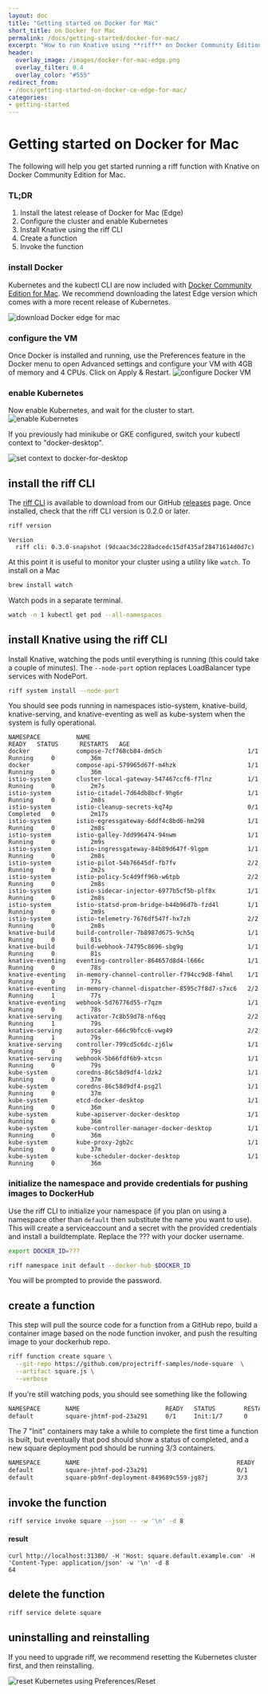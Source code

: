 ```yaml
---
layout: doc
title: "Getting started on Docker for Mac"
short_title: on Docker for Mac
permalink: /docs/getting-started/docker-for-mac/
excerpt: "How to run Knative using **riff** on Docker Community Edition for Mac"
header:
  overlay_image: /images/docker-for-mac-edge.png
  overlay_filter: 0.4
  overlay_color: "#555"
redirect_from:
- /docs/getting-started-on-docker-ce-edge-for-mac/
categories:
- getting-started
---
```


# Getting started on Docker for Mac

The following will help you get started running a riff function with Knative on Docker Community Edition for Mac.

### TL;DR

1. Install the latest release of Docker for Mac (Edge)
2. Configure the cluster and enable Kubernetes
3. Install Knative using the riff CLI
4. Create a function
5. Invoke the function

### install Docker

Kubernetes and the kubectl CLI are now included with [Docker Community Edition for Mac](https://store.docker.com/editions/community/docker-ce-desktop-mac). We recommend downloading the latest Edge version which comes with a more recent release of Kubernetes.

![download Docker edge for mac](/images/docker-for-mac-download-edge.png)

### configure the VM

Once Docker is installed and running, use the Preferences feature in the Docker menu to open Advanced settings and configure your VM with 4GB of memory and 4 CPUs. Click on Apply & Restart.
![configure Docker VM](/images/docker-for-mac-vm-config-edge-4gb.png)

### enable Kubernetes

Now enable Kubernetes, and wait for the cluster to start.
![enable Kubernetes](/images/docker-for-mac-kubernetes-edge.png)

If you previously had minikube or GKE configured, switch your kubectl context to "docker-desktop".

![set context to docker-for-desktop](/images/docker-for-mac-context-edge.png)

## install the riff CLI

The [riff CLI](https://github.com/projectriff/riff/) is available to download from our GitHub [releases](https://github.com/projectriff/riff/releases) page. Once installed, check that the riff CLI version is 0.2.0 or later.

```sh
riff version
```
```
Version
  riff cli: 0.3.0-snapshot (9dcaac3dc228adcedc15df435af28471614d0d7c)
```

At this point it is useful to monitor your cluster using a utility like `watch`. To install on a Mac

```sh
brew install watch
```

Watch pods in a separate terminal.

```sh
watch -n 1 kubectl get pod --all-namespaces
```

## install Knative using the riff CLI

Install Knative, watching the pods until everything is running (this could take a couple of minutes). The `--node-port` option replaces LoadBalancer type services with NodePort.

```sh
riff system install --node-port
```

You should see pods running in namespaces istio-system, knative-build, knative-serving, and knative-eventing as well as kube-system when the system is fully operational. 

```
NAMESPACE          NAME                                            READY   STATUS      RESTARTS   AGE
docker             compose-7cf768cb84-dm5ch                        1/1     Running     0          36m
docker             compose-api-579965d67f-m4hzk                    1/1     Running     0          36m
istio-system       cluster-local-gateway-547467ccf6-f7lnz          1/1     Running     0          2m7s
istio-system       istio-citadel-7d64db8bcf-9hg6r                  1/1     Running     0          2m8s
istio-system       istio-cleanup-secrets-kq74p                     0/1     Completed   0          2m17s
istio-system       istio-egressgateway-6ddf4c8bd6-hm298            1/1     Running     0          2m8s
istio-system       istio-galley-7dd996474-94nwm                    1/1     Running     0          2m9s
istio-system       istio-ingressgateway-84b89d647f-9lgpm           1/1     Running     0          2m8s
istio-system       istio-pilot-54b76645df-fb7fv                    2/2     Running     0          2m2s
istio-system       istio-policy-5c4d9ff96b-w6tpb                   2/2     Running     0          2m8s
istio-system       istio-sidecar-injector-6977b5cf5b-plf8x         1/1     Running     0          2m8s
istio-system       istio-statsd-prom-bridge-b44b96d7b-fzd4l        1/1     Running     0          2m9s
istio-system       istio-telemetry-7676df547f-hx7zh                2/2     Running     0          2m8s
knative-build      build-controller-7b8987d675-9ch5q               1/1     Running     0          81s
knative-build      build-webhook-74795c8696-sbg9g                  1/1     Running     0          81s
knative-eventing   eventing-controller-864657d8d4-l666c            1/1     Running     0          78s
knative-eventing   in-memory-channel-controller-f794cc9d8-f4hml    1/1     Running     0          77s
knative-eventing   in-memory-channel-dispatcher-8595c7f8d7-s7xc6   2/2     Running     1          77s
knative-eventing   webhook-5d76776d55-r7qzm                        1/1     Running     0          78s
knative-serving    activator-7c8b59d78-nf6qq                       2/2     Running     1          79s
knative-serving    autoscaler-666c9bfcc6-vwg49                     2/2     Running     1          79s
knative-serving    controller-799cd5c6dc-zj6lw                     1/1     Running     0          79s
knative-serving    webhook-5b66fdf6b9-xtcsn                        1/1     Running     0          79s
kube-system        coredns-86c58d9df4-ldzk2                        1/1     Running     0          37m
kube-system        coredns-86c58d9df4-psg2l                        1/1     Running     0          37m
kube-system        etcd-docker-desktop                             1/1     Running     0          36m
kube-system        kube-apiserver-docker-desktop                   1/1     Running     0          36m
kube-system        kube-controller-manager-docker-desktop          1/1     Running     0          36m
kube-system        kube-proxy-2gb2c                                1/1     Running     0          37m
kube-system        kube-scheduler-docker-desktop                   1/1     Running     0          36m
```

### initialize the namespace and provide credentials for pushing images to DockerHub

Use the riff CLI to initialize your namespace (if you plan on using a namespace other than `default` then substitute the name you want to use). This will create a serviceaccount and a secret with the provided credentials and install a buildtemplate. Replace the ??? with your docker username.

```sh
export DOCKER_ID=???
```

```sh
riff namespace init default --docker-hub $DOCKER_ID
```

You will be prompted to provide the password.

## create a function

This step will pull the source code for a function from a GitHub repo, build a container image based on the node function invoker, and push the resulting image to your dockerhub repo.

```sh
riff function create square \
  --git-repo https://github.com/projectriff-samples/node-square  \
  --artifact square.js \
  --verbose
```

If you're still watching pods, you should see something like the following

```sh
NAMESPACE       NAME                        READY   STATUS        RESTARTS   AGE
default         square-jhtmf-pod-23a291     0/1     Init:1/7      0          16s
```

The 7 "Init" containers may take a while to complete the first time a function is built, but eventually that pod should show a status of completed, and a new square deployment pod should be running 3/3 containers.

```sh
NAMESPACE       NAME                                            READY   STATUS      RESTARTS   AGE
default         square-jhtmf-pod-23a291                         0/1     Completed   0          101s
default         square-pb9nf-deployment-849689c559-jg87j        3/3     Running     0          44s
```

## invoke the function

```sh
riff service invoke square --json -- -w '\n' -d 8
```

#### result

```
curl http://localhost:31380/ -H 'Host: square.default.example.com' -H 'Content-Type: application/json' -w '\n' -d 8
64
```

## delete the function

```sh
riff service delete square
```

## uninstalling and reinstalling
If you need to upgrade riff, we recommend resetting the Kubernetes cluster first, and then reinstalling.

![reset Kubernetes using Preferences/Reset](/images/docker-for-mac-reset-kubernetes-edge.png)

